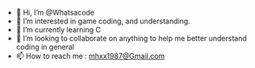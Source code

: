 - 👋 Hi, I’m @Whatsacode
- 👀 I’m interested in game coding, and understanding.
- 🌱 I’m currently learning C
- 💞️ I’m looking to collaborate on anything to help me better understand coding in general
- 📫 How to reach me : mhxx1987@Gmail.com

<!---
Whatsacode/Whatsacode is a ✨ special ✨ repository because its `README.md` (this file) appears on your GitHub profile.
You can click the Preview link to take a look at your changes.
--->

